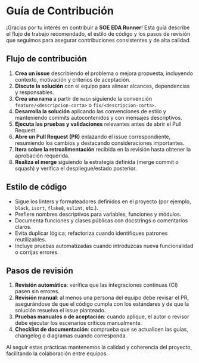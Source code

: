 # Guía de Contribución

¡Gracias por tu interés en contribuir a **SOE EDA Runner**! Esta guía describe el flujo de trabajo recomendado, el estilo de código y los pasos de revisión que seguimos para asegurar contribuciones consistentes y de alta calidad.

## Flujo de contribución
1. **Crea un issue** describiendo el problema o mejora propuesta, incluyendo contexto, motivación y criterios de aceptación.
2. **Discute la solución** con el equipo para alinear alcances, dependencias y responsables.
3. **Crea una rama** a partir de `main` siguiendo la convención `feature/<descripcion-corta>` o `fix/<descripcion-corta>`.
4. **Desarrolla la solución** aplicando las convenciones de estilo y manteniendo commits autocontenidos y con mensajes descriptivos.
5. **Ejecuta las pruebas y validaciones** relevantes antes de abrir el Pull Request.
6. **Abre un Pull Request (PR)** enlazando el issue correspondiente, resumiendo los cambios y destacando consideraciones importantes.
7. **Itera sobre la retroalimentación** recibida en la revisión hasta obtener la aprobación requerida.
8. **Realiza el merge** siguiendo la estrategia definida (merge commit o squash) y verifica el despliegue/estado posterior.

## Estilo de código
- Sigue los linters y formateadores definidos en el proyecto (por ejemplo, `black`, `isort`, `flake8`, `eslint`, etc.).
- Prefiere nombres descriptivos para variables, funciones y módulos.
- Documenta funciones y clases públicas con docstrings o comentarios claros.
- Evita duplicar lógica; refactoriza cuando identifiques patrones reutilizables.
- Incluye pruebas automatizadas cuando introduzcas nueva funcionalidad o corrijas errores.

## Pasos de revisión
1. **Revisión automática**: verifica que las integraciones continuas (CI) pasen sin errores.
2. **Revisión manual**: al menos una persona del equipo debe revisar el PR, asegurándose de que el código cumpla con los estándares y de que la solución resuelva el issue planteado.
3. **Pruebas manuales o de aceptación**: cuando aplique, el autor o revisor debe ejecutar los escenarios críticos manualmente.
4. **Checklist de documentación**: comprueba que se actualicen las guías, changelog o diagramas cuando corresponda.

Al seguir estas prácticas mantenemos la calidad y coherencia del proyecto, facilitando la colaboración entre equipos.
